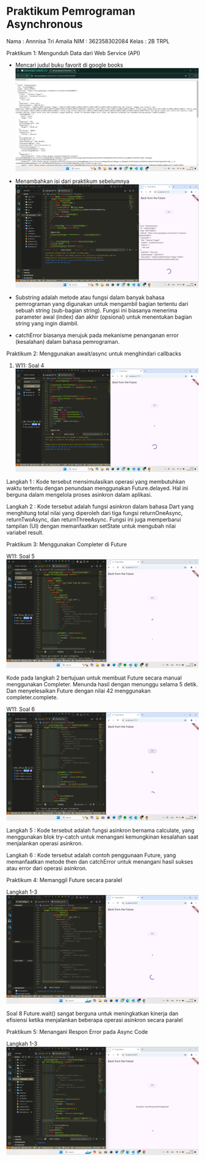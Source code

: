 # Praktikum Pemrograman Asynchronous
Nama    : Annnisa Tri Amalia
NIM     : 362358302084
Kelas   : 2B TRPL

Praktikum 1: Mengunduh Data dari Web Service (API)
- Mencari judul buku favorit di google books
![1](image/1.png)

- Menambahkan isi dari praktikum sebelumnya
![2](image/2.png)
- Substring adalah metode atau fungsi dalam banyak bahasa pemrograman yang digunakan untuk mengambil bagian tertentu dari sebuah string (sub-bagian string). Fungsi ini biasanya menerima parameter awal (index) dan akhir (opsional) untuk menentukan bagian string yang ingin diambil.

- catchError biasanya merujuk pada mekanisme penanganan error (kesalahan) dalam bahasa pemrograman.

Praktikum 2: Menggunakan await/async untuk menghindari callbacks

1. W11: Soal 4
![3](image/3.png)

Langkah 1 :
Kode tersebut mensimulasikan operasi yang membutuhkan waktu tertentu dengan penundaan menggunakan Future.delayed. Hal ini berguna dalam mengelola proses asinkron dalam aplikasi.

Langkah 2 : 
Kode tersebut adalah fungsi asinkron dalam bahasa Dart yang menghitung total nilai yang diperoleh dari tiga fungsi returnOneAsync, returnTwoAsync, dan returnThreeAsync. Fungsi ini juga memperbarui tampilan (UI) dengan memanfaatkan setState untuk mengubah nilai variabel result.

Praktikum 3: Menggunakan Completer di Future

W11: Soal 5
![4](image/4.png)

Kode pada langkah 2 bertujuan untuk membuat Future secara manual menggunakan Completer. Menunda hasil dengan menunggu selama 5 detik. Dan menyelesaikan Future dengan nilai 42 menggunakan completer.complete.

W11: Soal 6
![5](image/5.png)

Langkah 5 :
Kode tersebut adalah fungsi asinkron bernama calculate, yang menggunakan blok try-catch untuk menangani kemungkinan kesalahan saat menjalankan operasi asinkron.

Langkah 6 :
Kode tersebut adalah contoh penggunaan Future, yang memanfaatkan metode then dan catchError untuk menangani hasil sukses atau error dari operasi asinkron.

Praktikum 4: Memanggil Future secara paralel

Langkah 1-3
![6](image/6.png)

Soal 8
Future.wait() sangat berguna untuk meningkatkan kinerja dan efisiensi ketika menjalankan beberapa operasi asinkron secara paralel

Praktikum 5: Menangani Respon Error pada Async Code

Langkah 1-3
![7](image/7.png)